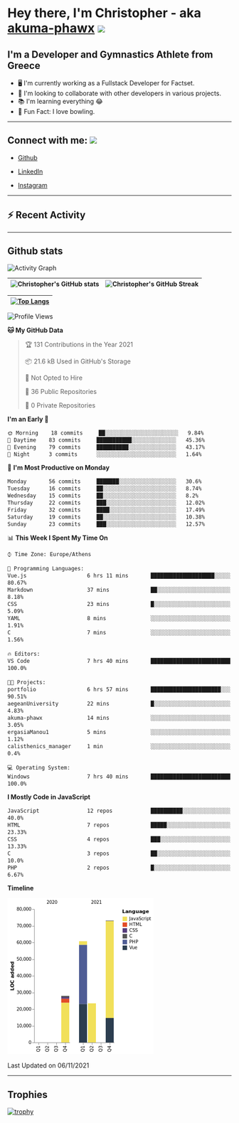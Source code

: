 # Hey there, I'm Christopher - aka [akuma-phawx](https://github.com/akuma-phawx) <img src = "https://raw.githubusercontent.com/MartinHeinz/MartinHeinz/master/wave.gif" width = 50px>

## I'm a Developer and Gymnastics Athlete from Greece

- 🖥️ I'm currently working as a Fullstack Developer for Factset.
- 🤲 I'm looking to collaborate with other developers in various projects.
- 📚 I'm learning everything 😂
- 🎳 Fun Fact: I love bowling.

---

## Connect with me: <img src='https://raw.githubusercontent.com/ShahriarShafin/ShahriarShafin/main/Assets/handshake.gif' width="100px">

- [Github](https://github.com/akuma-phawx)

- [LinkedIn](https://www.linkedin.com/in/christopher-vradis-3b9a68151/)

- [Instagram](https://www.instagram.com/chris.vrd_sw/)

---

## ⚡ Recent Activity

<!--START_SECTION:activity-->
<!--END_SECTION:activity-->

---

## Github stats

![Activity Graph](https://activity-graph.herokuapp.com/graph?username=akuma-phawx&theme=dracula)

| ![Christopher's GitHub stats](https://github-readme-stats.vercel.app/api?username=akuma-phawx&show_icons=true&theme=dracula) | ![Christopher's GitHub Streak](https://github-readme-streak-stats.herokuapp.com/?user=akuma-phawx&theme=dracula) |
| ---------------------------------------------------------------------------------------------------------------------------- | ---------------------------------------------------------------------------------------------------------------- |

| [![Top Langs](https://github-readme-stats.vercel.app/api/top-langs/?username=akuma-phawx&show_icons=true&theme=radical)](https://github.com/akuma-phawx/github-readme-stats) |
| ---------------------------------------------------------------------------------------------------------------------------------------------------------------------------- |

<!--START_SECTION:waka-->
![Profile Views](http://img.shields.io/badge/Profile%20Views-1-blue)

**🐱 My GitHub Data** 

> 🏆 131 Contributions in the Year 2021
 > 
> 📦 21.6 kB Used in GitHub's Storage 
 > 
> 🚫 Not Opted to Hire
 > 
> 📜 36 Public Repositories 
 > 
> 🔑 0 Private Repositories  
 > 
**I'm an Early 🐤** 

```text
🌞 Morning    18 commits     ██░░░░░░░░░░░░░░░░░░░░░░░   9.84% 
🌆 Daytime    83 commits     ███████████░░░░░░░░░░░░░░   45.36% 
🌃 Evening    79 commits     ██████████░░░░░░░░░░░░░░░   43.17% 
🌙 Night      3 commits      ░░░░░░░░░░░░░░░░░░░░░░░░░   1.64%

```
📅 **I'm Most Productive on Monday** 

```text
Monday       56 commits     ███████░░░░░░░░░░░░░░░░░░   30.6% 
Tuesday      16 commits     ██░░░░░░░░░░░░░░░░░░░░░░░   8.74% 
Wednesday    15 commits     ██░░░░░░░░░░░░░░░░░░░░░░░   8.2% 
Thursday     22 commits     ███░░░░░░░░░░░░░░░░░░░░░░   12.02% 
Friday       32 commits     ████░░░░░░░░░░░░░░░░░░░░░   17.49% 
Saturday     19 commits     ██░░░░░░░░░░░░░░░░░░░░░░░   10.38% 
Sunday       23 commits     ███░░░░░░░░░░░░░░░░░░░░░░   12.57%

```


📊 **This Week I Spent My Time On** 

```text
⌚︎ Time Zone: Europe/Athens

💬 Programming Languages: 
Vue.js                   6 hrs 11 mins       ████████████████████░░░░░   80.67% 
Markdown                 37 mins             ██░░░░░░░░░░░░░░░░░░░░░░░   8.18% 
CSS                      23 mins             █░░░░░░░░░░░░░░░░░░░░░░░░   5.09% 
YAML                     8 mins              ░░░░░░░░░░░░░░░░░░░░░░░░░   1.91% 
C                        7 mins              ░░░░░░░░░░░░░░░░░░░░░░░░░   1.56%

🔥 Editors: 
VS Code                  7 hrs 40 mins       █████████████████████████   100.0%

🐱‍💻 Projects: 
portfolio                6 hrs 57 mins       ██████████████████████░░░   90.51% 
aegeanUniversity         22 mins             █░░░░░░░░░░░░░░░░░░░░░░░░   4.83% 
akuma-phawx              14 mins             ░░░░░░░░░░░░░░░░░░░░░░░░░   3.05% 
ergasiaManou1            5 mins              ░░░░░░░░░░░░░░░░░░░░░░░░░   1.12% 
calisthenics_manager     1 min               ░░░░░░░░░░░░░░░░░░░░░░░░░   0.4%

💻 Operating System: 
Windows                  7 hrs 40 mins       █████████████████████████   100.0%

```

**I Mostly Code in JavaScript** 

```text
JavaScript               12 repos            ██████████░░░░░░░░░░░░░░░   40.0% 
HTML                     7 repos             █████░░░░░░░░░░░░░░░░░░░░   23.33% 
CSS                      4 repos             ███░░░░░░░░░░░░░░░░░░░░░░   13.33% 
C                        3 repos             ██░░░░░░░░░░░░░░░░░░░░░░░   10.0% 
PHP                      2 repos             █░░░░░░░░░░░░░░░░░░░░░░░░   6.67%

```


**Timeline**

![Chart not found](https://raw.githubusercontent.com/akuma-phawx/akuma-phawx/main/charts/bar_graph.png) 


 Last Updated on 06/11/2021
<!--END_SECTION:waka-->

---

## Trophies

[![trophy](https://github-profile-trophy.vercel.app/?username=akuma-phawx&theme=onedark)](https://github.com/ryo-ma/github-profile-trophy)
